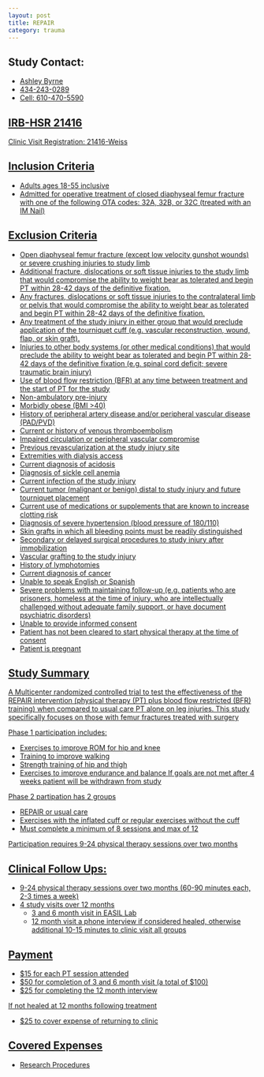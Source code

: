 ```yaml
---
layout: post
title: REPAIR
category: trauma
---
```


## Study Contact:
- <a href="mailto:AEB6Q@hscmail.mcc.virginia.edu">Ashley Byrne
- 434-243-0289
- Cell: 610-470-5590
  
## IRB-HSR 21416
Clinic Visit Registration:
21416-Weiss

## Inclusion Criteria

- Adults ages 18-55 inclusive
- Admitted for operative treatment of closed diaphyseal femur fracture with one of the following OTA codes: 32A, 32B, or 32C (treated with an IM Nail)


## Exclusion Criteria

- Open diaphyseal femur fracture (except low velocity gunshot wounds) or severe crushing injuries to study limb
- Additional fracture, dislocations or soft tissue injuries to the study limb that would compromise the ability to weight bear as tolerated and begin PT within 28-42 days of the definitive fixation.
- Any fractures, dislocations or soft tissue injuries to the contralateral limb or pelvis that would compromise the ability to weight bear as tolerated and begin PT within 28-42 days of the definitive fixation.
- Any treatment of the study injury in either group that would preclude application of the tourniquet cuff (e.g. vascular reconstruction, wound, flap, or skin graft).
- Injuries to other body systems (or other medical conditions) that would preclude the ability to weight bear as tolerated and begin PT within 28-42 days of the definitive fixation (e.g. spinal cord deficit; severe traumatic brain injury)
- Use of blood flow restriction (BFR) at any time between treatment and the start of PT for the study
- Non-ambulatory pre-injury
- Morbidly obese (BMI >40)
- History of peripheral artery disease and/or peripheral vascular disease (PAD/PVD)
- Current or history of venous thromboembolism
- Impaired circulation or peripheral vascular compromise
- Previous revascularization at the study injury site
- Extremities with dialysis access
- Current diagnosis of acidosis
- Diagnosis of sickle cell anemia
- Current infection of the study injury
- Current tumor (malignant or benign) distal to study injury and future tourniquet placement
- Current use of medications or supplements that are known to increase clotting risk
- Diagnosis of severe hypertension (blood pressure of 180/110)
- Skin grafts in which all bleeding points must be readily distinguished
- Secondary or delayed surgical procedures to study injury after immobilization
- Vascular grafting to the study injury
- History of lymphotomies
- Current diagnosis of cancer
- Unable to speak English or Spanish
- Severe problems with maintaining follow-up (e.g. patients who are prisoners, homeless at the time of injury, who are intellectually challenged without adequate family support, or have document psychiatric disorders)
- Unable to provide informed consent
- Patient has not been cleared to start physical therapy at the time of consent
- Patient is pregnant

## Study Summary

A Multicenter randomized controlled trial to test the effectiveness of the REPAIR intervention (physical therapy (PT) plus blood flow restricted (BFR) training) when compared to usual care PT alone on leg injuries.  This study specifically focuses on those with femur fractures treated with surgery

Phase 1 participation includes:
- Exercises to improve ROM for hip and knee
- Training to improve walking
- Strength training of hip and thigh
- Exercises to improve endurance and balance
If goals are not met after 4 weeks patient will be withdrawn from study

Phase 2 partipation has 2 groups
- REPAIR or usual care
- Exercises with the inflated cuff or regular exercises without the cuff
- Must complete a minimum of 8 sessions and max of 12

Participation requires 9-24 physical therapy sessions over two months


## Clinical Follow Ups:

- 9-24 physical therapy sessions over two months (60-90 minutes each, 2-3 times a week)
- 4 study visits over 12 months 
  - 3 and 6 month visit in EASIL Lab
  - 12 month visit a phone interview if considered healed, otherwise additional 10-15 minutes to clinic visit
all groups

## Payment

- $15 for each PT session attended
- $50 for completion of 3 and 6 month visit (a total of $100)
- $25 for completing the 12 month interview

If not healed at 12 months following treatment 
- $25 to cover expense of returning to clinic


## Covered Expenses

- Research Procedures
